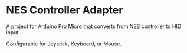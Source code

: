 # NES Controller Adapter

A project for Arduino Pro Micro that converts from NES controller to HID input.

Configurable for Joystick, Keyboard, or Mouse.